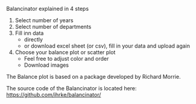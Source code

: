 Balancinator explained in 4 steps

1.	Select number of years
2.	Select number of departments
3.	Fill inn data
    -	directly
    - or download excel sheet (or csv), fill in your data and upload again
4.	Choose your balance plot or scatter plot 
    - Feel free to adjust color and order
    - Download images 

The Balance plot is based on a package developed by Richard Morrie.

The source code of the Balancinator is located here: https://github.com/ihrke/balancinator/
